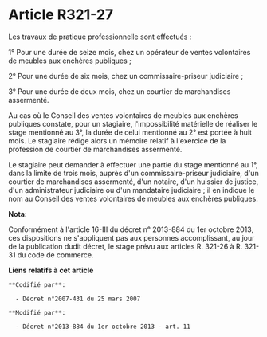 # Article R321-27

Les travaux de pratique professionnelle sont effectués : 

1° Pour une durée de seize mois, chez un opérateur de ventes volontaires de meubles aux enchères publiques ; 

2° Pour une durée de six mois, chez un commissaire-priseur judiciaire ; 

3° Pour une durée de deux mois, chez un courtier de marchandises assermenté. 

Au cas où le Conseil des ventes volontaires de meubles aux enchères publiques constate, pour un stagiaire, l'impossibilité
matérielle de réaliser le stage mentionné au 3°, la durée de celui mentionné au 2° est portée à huit mois. Le stagiaire
rédige alors un mémoire relatif à l'exercice de la profession de courtier de marchandises assermenté. 

Le stagiaire peut demander à effectuer une partie du stage mentionné au 1°, dans la limite de trois mois, auprès d'un
commissaire-priseur judiciaire, d'un courtier de marchandises assermenté, d'un notaire, d'un huissier de justice, d'un
administrateur judiciaire ou d'un mandataire judiciaire ; il en indique le nom au Conseil des ventes volontaires de meubles
aux enchères publiques.

**Nota:**

Conformément à l'article 16-III du décret n° 2013-884 du 1er octobre 2013, ces dispositions ne s'appliquent pas aux personnes
accomplissant, au jour de la publication dudit décret, le stage prévu aux articles R. 321-26 à R. 321-31 du code de commerce.

**Liens relatifs à cet article**

	**Codifié par**:

	  - Décret n°2007-431 du 25 mars 2007

	**Modifié par**:

	  - Décret n°2013-884 du 1er octobre 2013 - art. 11
